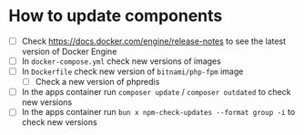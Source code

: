 # How to update components

- [ ] Check https://docs.docker.com/engine/release-notes to see the latest version of Docker Engine
- [ ] In `docker-compose.yml` check new versions of images
- [ ] In `Dockerfile` check new version of `bitnami/php-fpm` image
    - [ ] Check a new version of phpredis
- [ ] In the apps container run `composer update` / `composer outdated` to check new versions
- [ ] In the apps container run `bun x npm-check-updates --format group -i` to check new versions

